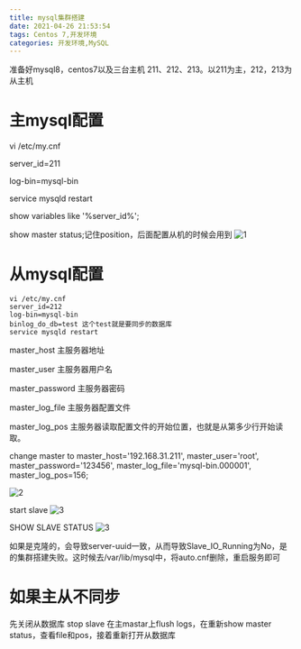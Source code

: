 ```yaml
---
title: mysql集群搭建
date: 2021-04-26 21:53:54
tags: Centos 7,开发环境
categories: 开发环境,MySQL
---
```

准备好mysql8，centos7以及三台主机 211、212、213。以211为主，212，213为从主机

<!-- more -->
# 主mysql配置
vi /etc/my.cnf

server_id=211

log-bin=mysql-bin

service mysqld restart

show variables like '%server_id%';

show master status;记住position，后面配置从机的时候会用到
![1](1.png)

# 从mysql配置
```shell
vi /etc/my.cnf
server_id=212
log-bin=mysql-bin
binlog_do_db=test 这个test就是要同步的数据库
service mysqld restart
```

master_host 主服务器地址

master_user 主服务器用户名

master_password 主服务器密码

master_log_file 主服务器配置文件

master_log_pos 主服务器读取配置文件的开始位置，也就是从第多少行开始读取。

change master to 
                master_host='192.168.31.211',
                master_user='root',
                master_password='123456',
                master_log_file='mysql-bin.000001',
                master_log_pos=156;
                
![2](2.png)

start slave
![3](3.png)

SHOW SLAVE STATUS
![3](3.png)

如果是克隆的，会导致server-uuid一致，从而导致Slave_IO_Running为No，是的集群搭建失败。这时候去/var/lib/mysql中，将auto.cnf删除，重启服务即可

# 如果主从不同步
先关闭从数据库 stop slave
在主mastar上flush logs，在重新show master status，查看file和pos，接着重新打开从数据库